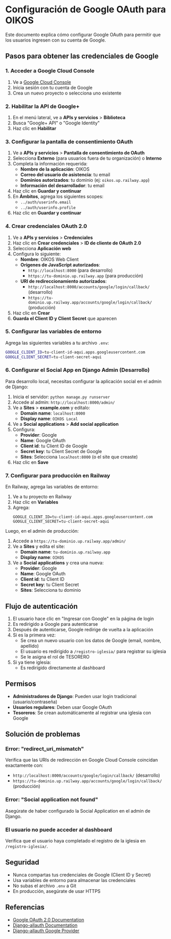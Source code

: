 # Configuración de Google OAuth para OIKOS

Este documento explica cómo configurar Google OAuth para permitir que los usuarios ingresen con su cuenta de Google.

## Pasos para obtener las credenciales de Google

### 1. Acceder a Google Cloud Console

1. Ve a [Google Cloud Console](https://console.cloud.google.com/)
2. Inicia sesión con tu cuenta de Google
3. Crea un nuevo proyecto o selecciona uno existente

### 2. Habilitar la API de Google+

1. En el menú lateral, ve a **APIs y servicios** > **Biblioteca**
2. Busca "Google+ API" o "Google Identity"
3. Haz clic en **Habilitar**

### 3. Configurar la pantalla de consentimiento OAuth

1. Ve a **APIs y servicios** > **Pantalla de consentimiento de OAuth**
2. Selecciona **Externo** (para usuarios fuera de tu organización) o **Interno**
3. Completa la información requerida:
   - **Nombre de la aplicación**: OIKOS
   - **Correo del usuario de asistencia**: tu email
   - **Dominios autorizados**: tu dominio (ej: `oikos.up.railway.app`)
   - **Información del desarrollador**: tu email
4. Haz clic en **Guardar y continuar**
5. En **Ámbitos**, agrega los siguientes scopes:
   - `../auth/userinfo.email`
   - `../auth/userinfo.profile`
6. Haz clic en **Guardar y continuar**

### 4. Crear credenciales OAuth 2.0

1. Ve a **APIs y servicios** > **Credenciales**
2. Haz clic en **Crear credenciales** > **ID de cliente de OAuth 2.0**
3. Selecciona **Aplicación web**
4. Configura lo siguiente:
   - **Nombre**: OIKOS Web Client
   - **Orígenes de JavaScript autorizados**:
     - `http://localhost:8000` (para desarrollo)
     - `https://tu-dominio.up.railway.app` (para producción)
   - **URI de redireccionamiento autorizados**:
     - `http://localhost:8000/accounts/google/login/callback/` (desarrollo)
     - `https://tu-dominio.up.railway.app/accounts/google/login/callback/` (producción)
5. Haz clic en **Crear**
6. **Guarda el Client ID y Client Secret** que aparecen

### 5. Configurar las variables de entorno

Agrega las siguientes variables a tu archivo `.env`:

```bash
GOOGLE_CLIENT_ID=tu-client-id-aqui.apps.googleusercontent.com
GOOGLE_CLIENT_SECRET=tu-client-secret-aqui
```

### 6. Configurar el Social App en Django Admin (Desarrollo)

Para desarrollo local, necesitas configurar la aplicación social en el admin de Django:

1. Inicia el servidor: `python manage.py runserver`
2. Accede al admin: `http://localhost:8000/admin/`
3. Ve a **Sites** > **example.com** y edítalo:
   - **Domain name**: `localhost:8000`
   - **Display name**: `OIKOS Local`
4. Ve a **Social applications** > **Add social application**
5. Configura:
   - **Provider**: Google
   - **Name**: Google OAuth
   - **Client id**: tu Client ID de Google
   - **Secret key**: tu Client Secret de Google
   - **Sites**: Selecciona `localhost:8000` (o el site que creaste)
6. Haz clic en **Save**

### 7. Configurar para producción en Railway

En Railway, agrega las variables de entorno:

1. Ve a tu proyecto en Railway
2. Haz clic en **Variables**
3. Agrega:
   ```
   GOOGLE_CLIENT_ID=tu-client-id-aqui.apps.googleusercontent.com
   GOOGLE_CLIENT_SECRET=tu-client-secret-aqui
   ```

Luego, en el admin de producción:

1. Accede a `https://tu-dominio.up.railway.app/admin/`
2. Ve a **Sites** y edita el site:
   - **Domain name**: `tu-dominio.up.railway.app`
   - **Display name**: `OIKOS`
3. Ve a **Social applications** y crea una nueva:
   - **Provider**: Google
   - **Name**: Google OAuth
   - **Client id**: tu Client ID
   - **Secret key**: tu Client Secret
   - **Sites**: Selecciona tu dominio

## Flujo de autenticación

1. El usuario hace clic en "Ingresar con Google" en la página de login
2. Es redirigido a Google para autenticarse
3. Después de autenticarse, Google redirige de vuelta a la aplicación
4. Si es la primera vez:
   - Se crea un nuevo usuario con los datos de Google (email, nombre, apellido)
   - El usuario es redirigido a `/registro-iglesia/` para registrar su iglesia
   - Se le asigna el rol de TESORERO
5. Si ya tiene iglesia:
   - Es redirigido directamente al dashboard

## Permisos

- **Administradores de Django**: Pueden usar login tradicional (usuario/contraseña)
- **Usuarios regulares**: Deben usar Google OAuth
- **Tesoreros**: Se crean automáticamente al registrar una iglesia con Google

## Solución de problemas

### Error: "redirect_uri_mismatch"

Verifica que las URIs de redirección en Google Cloud Console coincidan exactamente con:
- `http://localhost:8000/accounts/google/login/callback/` (desarrollo)
- `https://tu-dominio.up.railway.app/accounts/google/login/callback/` (producción)

### Error: "Social application not found"

Asegúrate de haber configurado la Social Application en el admin de Django.

### El usuario no puede acceder al dashboard

Verifica que el usuario haya completado el registro de la iglesia en `/registro-iglesia/`.

## Seguridad

- Nunca compartas tus credenciales de Google (Client ID y Secret)
- Usa variables de entorno para almacenar las credenciales
- No subas el archivo `.env` a Git
- En producción, asegúrate de usar HTTPS

## Referencias

- [Google OAuth 2.0 Documentation](https://developers.google.com/identity/protocols/oauth2)
- [Django-allauth Documentation](https://django-allauth.readthedocs.io/)
- [Django-allauth Google Provider](https://django-allauth.readthedocs.io/en/latest/providers.html#google)
